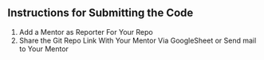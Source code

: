 ## Instructions for Submitting the Code

1. Add a Mentor as Reporter For Your Repo
2. Share the Git Repo Link With Your Mentor Via GoogleSheet or Send mail to Your Mentor
